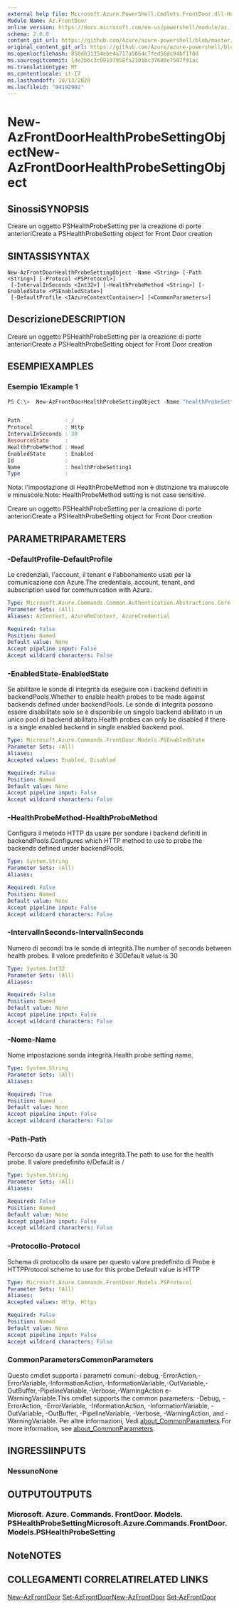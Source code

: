 ```yaml
---
external help file: Microsoft.Azure.PowerShell.Cmdlets.FrontDoor.dll-Help.xml
Module Name: Az.FrontDoor
online version: https://docs.microsoft.com/en-us/powershell/module/az.frontdoor/new-azfrontdoorhealthprobesettingobject
schema: 2.0.0
content_git_url: https://github.com/Azure/azure-powershell/blob/master/src/FrontDoor/FrontDoor/help/New-AzFrontDoorHealthProbeSettingObject.md
original_content_git_url: https://github.com/Azure/azure-powershell/blob/master/src/FrontDoor/FrontDoor/help/New-AzFrontDoorHealthProbeSettingObject.md
ms.openlocfilehash: 850db31354ebe4a717a5064c7fed56dc94bf1f0d
ms.sourcegitcommit: 1de2b6c3c99197958fa2101bc37680e7507f91ac
ms.translationtype: MT
ms.contentlocale: it-IT
ms.lasthandoff: 10/13/2020
ms.locfileid: "94192902"
---
```

# <span data-ttu-id="d2de8-101">New-AzFrontDoorHealthProbeSettingObject</span><span class="sxs-lookup"><span data-stu-id="d2de8-101">New-AzFrontDoorHealthProbeSettingObject</span></span>

## <span data-ttu-id="d2de8-102">Sinossi</span><span class="sxs-lookup"><span data-stu-id="d2de8-102">SYNOPSIS</span></span>
<span data-ttu-id="d2de8-103">Creare un oggetto PSHealthProbeSetting per la creazione di porte anteriori</span><span class="sxs-lookup"><span data-stu-id="d2de8-103">Create a PSHealthProbeSetting object for Front Door creation</span></span>

## <span data-ttu-id="d2de8-104">SINTASSI</span><span class="sxs-lookup"><span data-stu-id="d2de8-104">SYNTAX</span></span>

```
New-AzFrontDoorHealthProbeSettingObject -Name <String> [-Path <String>] [-Protocol <PSProtocol>]
 [-IntervalInSeconds <Int32>] [-HealthProbeMethod <String>] [-EnabledState <PSEnabledState>]
 [-DefaultProfile <IAzureContextContainer>] [<CommonParameters>]
```

## <span data-ttu-id="d2de8-105">Descrizione</span><span class="sxs-lookup"><span data-stu-id="d2de8-105">DESCRIPTION</span></span>
<span data-ttu-id="d2de8-106">Creare un oggetto PSHealthProbeSetting per la creazione di porte anteriori</span><span class="sxs-lookup"><span data-stu-id="d2de8-106">Create a PSHealthProbeSetting object for Front Door creation</span></span>

## <span data-ttu-id="d2de8-107">ESEMPI</span><span class="sxs-lookup"><span data-stu-id="d2de8-107">EXAMPLES</span></span>

### <span data-ttu-id="d2de8-108">Esempio 1</span><span class="sxs-lookup"><span data-stu-id="d2de8-108">Example 1</span></span>
```powershell
PS C:\>  New-AzFrontDoorHealthProbeSettingObject -Name "healthProbeSetting1"


Path              : /
Protocol          : Http
IntervalInSeconds : 30
ResourceState     :
HealthProbeMethod : Head
EnabledState      : Enabled
Id                :
Name              : healthProbeSetting1
Type              :
```

<span data-ttu-id="d2de8-109">Nota: l'impostazione di HealthProbeMethod non è distinzione tra maiuscole e minuscole.</span><span class="sxs-lookup"><span data-stu-id="d2de8-109">Note: HealthProbeMethod setting is not case sensitive.</span></span>

<span data-ttu-id="d2de8-110">Creare un oggetto PSHealthProbeSetting per la creazione di porte anteriori</span><span class="sxs-lookup"><span data-stu-id="d2de8-110">Create a PSHealthProbeSetting object for Front Door creation</span></span>

## <span data-ttu-id="d2de8-111">PARAMETRI</span><span class="sxs-lookup"><span data-stu-id="d2de8-111">PARAMETERS</span></span>

### <span data-ttu-id="d2de8-112">-DefaultProfile</span><span class="sxs-lookup"><span data-stu-id="d2de8-112">-DefaultProfile</span></span>
<span data-ttu-id="d2de8-113">Le credenziali, l'account, il tenant e l'abbonamento usati per la comunicazione con Azure.</span><span class="sxs-lookup"><span data-stu-id="d2de8-113">The credentials, account, tenant, and subscription used for communication with Azure.</span></span>

```yaml
Type: Microsoft.Azure.Commands.Common.Authentication.Abstractions.Core.IAzureContextContainer
Parameter Sets: (All)
Aliases: AzContext, AzureRmContext, AzureCredential

Required: False
Position: Named
Default value: None
Accept pipeline input: False
Accept wildcard characters: False
```

### <span data-ttu-id="d2de8-114">-EnabledState</span><span class="sxs-lookup"><span data-stu-id="d2de8-114">-EnabledState</span></span>
<span data-ttu-id="d2de8-115">Se abilitare le sonde di integrità da eseguire con i backend definiti in backendPools.</span><span class="sxs-lookup"><span data-stu-id="d2de8-115">Whether to enable health probes to be made against backends defined under backendPools.</span></span> <span data-ttu-id="d2de8-116">Le sonde di integrità possono essere disabilitate solo se è disponibile un singolo backend abilitato in un unico pool di backend abilitato.</span><span class="sxs-lookup"><span data-stu-id="d2de8-116">Health probes can only be disabled if there is a single enabled backend in single enabled backend pool.</span></span>

```yaml
Type: Microsoft.Azure.Commands.FrontDoor.Models.PSEnabledState
Parameter Sets: (All)
Aliases:
Accepted values: Enabled, Disabled

Required: False
Position: Named
Default value: None
Accept pipeline input: False
Accept wildcard characters: False
```

### <span data-ttu-id="d2de8-117">-HealthProbeMethod</span><span class="sxs-lookup"><span data-stu-id="d2de8-117">-HealthProbeMethod</span></span>
<span data-ttu-id="d2de8-118">Configura il metodo HTTP da usare per sondare i backend definiti in backendPools.</span><span class="sxs-lookup"><span data-stu-id="d2de8-118">Configures which HTTP method to use to probe the backends defined under backendPools.</span></span>

```yaml
Type: System.String
Parameter Sets: (All)
Aliases:

Required: False
Position: Named
Default value: None
Accept pipeline input: False
Accept wildcard characters: False
```

### <span data-ttu-id="d2de8-119">-IntervalInSeconds</span><span class="sxs-lookup"><span data-stu-id="d2de8-119">-IntervalInSeconds</span></span>
<span data-ttu-id="d2de8-120">Numero di secondi tra le sonde di integrità.</span><span class="sxs-lookup"><span data-stu-id="d2de8-120">The number of seconds between health probes.</span></span>
<span data-ttu-id="d2de8-121">Il valore predefinito è 30</span><span class="sxs-lookup"><span data-stu-id="d2de8-121">Default value is 30</span></span>

```yaml
Type: System.Int32
Parameter Sets: (All)
Aliases:

Required: False
Position: Named
Default value: None
Accept pipeline input: False
Accept wildcard characters: False
```

### <span data-ttu-id="d2de8-122">-Nome</span><span class="sxs-lookup"><span data-stu-id="d2de8-122">-Name</span></span>
<span data-ttu-id="d2de8-123">Nome impostazione sonda integrità.</span><span class="sxs-lookup"><span data-stu-id="d2de8-123">Health probe setting name.</span></span>

```yaml
Type: System.String
Parameter Sets: (All)
Aliases:

Required: True
Position: Named
Default value: None
Accept pipeline input: False
Accept wildcard characters: False
```

### <span data-ttu-id="d2de8-124">-Path</span><span class="sxs-lookup"><span data-stu-id="d2de8-124">-Path</span></span>
<span data-ttu-id="d2de8-125">Percorso da usare per la sonda integrità.</span><span class="sxs-lookup"><span data-stu-id="d2de8-125">The path to use for the health probe.</span></span>
<span data-ttu-id="d2de8-126">Il valore predefinito è/</span><span class="sxs-lookup"><span data-stu-id="d2de8-126">Default is /</span></span>

```yaml
Type: System.String
Parameter Sets: (All)
Aliases:

Required: False
Position: Named
Default value: None
Accept pipeline input: False
Accept wildcard characters: False
```

### <span data-ttu-id="d2de8-127">-Protocollo</span><span class="sxs-lookup"><span data-stu-id="d2de8-127">-Protocol</span></span>
<span data-ttu-id="d2de8-128">Schema di protocollo da usare per questo valore predefinito di Probe è HTTP</span><span class="sxs-lookup"><span data-stu-id="d2de8-128">Protocol scheme to use for this probe Default value is HTTP</span></span>

```yaml
Type: Microsoft.Azure.Commands.FrontDoor.Models.PSProtocol
Parameter Sets: (All)
Aliases:
Accepted values: Http, Https

Required: False
Position: Named
Default value: None
Accept pipeline input: False
Accept wildcard characters: False
```

### <span data-ttu-id="d2de8-129">CommonParameters</span><span class="sxs-lookup"><span data-stu-id="d2de8-129">CommonParameters</span></span>
<span data-ttu-id="d2de8-130">Questo cmdlet supporta i parametri comuni:-debug,-ErrorAction,-ErrorVariable,-InformationAction,-InformationVariable,-OutVariable,-OutBuffer,-PipelineVariable,-Verbose,-WarningAction e-WarningVariable.</span><span class="sxs-lookup"><span data-stu-id="d2de8-130">This cmdlet supports the common parameters: -Debug, -ErrorAction, -ErrorVariable, -InformationAction, -InformationVariable, -OutVariable, -OutBuffer, -PipelineVariable, -Verbose, -WarningAction, and -WarningVariable.</span></span> <span data-ttu-id="d2de8-131">Per altre informazioni, Vedi [about_CommonParameters](http://go.microsoft.com/fwlink/?LinkID=113216).</span><span class="sxs-lookup"><span data-stu-id="d2de8-131">For more information, see [about_CommonParameters](http://go.microsoft.com/fwlink/?LinkID=113216).</span></span>

## <span data-ttu-id="d2de8-132">INGRESSI</span><span class="sxs-lookup"><span data-stu-id="d2de8-132">INPUTS</span></span>

### <span data-ttu-id="d2de8-133">Nessuno</span><span class="sxs-lookup"><span data-stu-id="d2de8-133">None</span></span>
## <span data-ttu-id="d2de8-134">OUTPUT</span><span class="sxs-lookup"><span data-stu-id="d2de8-134">OUTPUTS</span></span>

### <span data-ttu-id="d2de8-135">Microsoft. Azure. Commands. FrontDoor. Models. PSHealthProbeSetting</span><span class="sxs-lookup"><span data-stu-id="d2de8-135">Microsoft.Azure.Commands.FrontDoor.Models.PSHealthProbeSetting</span></span>
## <span data-ttu-id="d2de8-136">Note</span><span class="sxs-lookup"><span data-stu-id="d2de8-136">NOTES</span></span>

## <span data-ttu-id="d2de8-137">COLLEGAMENTI CORRELATI</span><span class="sxs-lookup"><span data-stu-id="d2de8-137">RELATED LINKS</span></span>

<span data-ttu-id="d2de8-138">[New-AzFrontDoor](./New-AzFrontDoor.md) 
 [Set-AzFrontDoor](./Set-AzFrontDoor.md)</span><span class="sxs-lookup"><span data-stu-id="d2de8-138">[New-AzFrontDoor](./New-AzFrontDoor.md)
[Set-AzFrontDoor](./Set-AzFrontDoor.md)</span></span>
